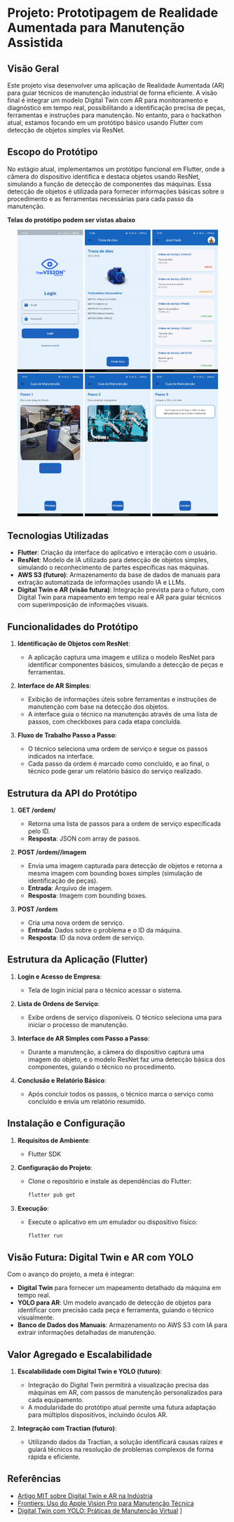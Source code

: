 # Projeto: Prototipagem de Realidade Aumentada para Manutenção Assistida

## Visão Geral
Este projeto visa desenvolver uma aplicação de Realidade Aumentada (AR) para guiar técnicos de manutenção industrial de forma eficiente. A visão final é integrar um modelo Digital Twin com AR para monitoramento e diagnóstico em tempo real, possibilitando a identificação precisa de peças, ferramentas e instruções para manutenção. No entanto, para o hackathon atual, estamos focando em um protótipo básico usando Flutter com detecção de objetos simples via ResNet.

## Escopo do Protótipo
No estágio atual, implementamos um protótipo funcional em Flutter, onde a câmera do dispositivo identifica e destaca objetos usando ResNet, simulando a função de detecção de componentes das máquinas. Essa detecção de objetos é utilizada para fornecer informações básicas sobre o procedimento e as ferramentas necessárias para cada passo da manutenção.

**Telas do protótipo podem ser vistas abaixo**

<p align="center">
  <img src="images/1.jpeg" alt="Tela de Login" width="150"/>
  <img src="images/2.jpeg" alt="Tela da Ordem" width="150"/>
  <img src="images/3.jpeg" alt="Tela de Passos" width="150"/>
  <img src="images/4.jpeg" alt="Tela de Passo 1" width=150"/>
  <img src="images/5.jpeg" alt="Tela de Passo 2" width="150"/>
  <img src="images/6.jpeg" alt="Tela de Passo 3" width="150"/>
</p>

## Tecnologias Utilizadas
- **Flutter**: Criação da interface do aplicativo e interação com o usuário.
- **ResNet**: Modelo de IA utilizado para detecção de objetos simples, simulando o reconhecimento de partes específicas nas máquinas.
- **AWS S3 (futuro)**: Armazenamento da base de dados de manuais para extração automatizada de informações usando IA e LLMs.
- **Digital Twin e AR (visão futura)**: Integração prevista para o futuro, com Digital Twin para mapeamento em tempo real e AR para guiar técnicos com superimposição de informações visuais.

## Funcionalidades do Protótipo

1. **Identificação de Objetos com ResNet**:
   - A aplicação captura uma imagem e utiliza o modelo ResNet para identificar componentes básicos, simulando a detecção de peças e ferramentas.

2. **Interface de AR Simples**:
   - Exibição de informações úteis sobre ferramentas e instruções de manutenção com base na detecção dos objetos.
   - A interface guia o técnico na manutenção através de uma lista de passos, com checkboxes para cada etapa concluída.

3. **Fluxo de Trabalho Passo a Passo**:
   - O técnico seleciona uma ordem de serviço e segue os passos indicados na interface.
   - Cada passo da ordem é marcado como concluído, e ao final, o técnico pode gerar um relatório básico do serviço realizado.

## Estrutura da API do Protótipo

1. **GET /ordem/<id>**
   - Retorna uma lista de passos para a ordem de serviço especificada pelo ID.
   - **Resposta**: JSON com array de passos.

2. **POST /ordem/<id>/imagem**
   - Envia uma imagem capturada para detecção de objetos e retorna a mesma imagem com bounding boxes simples (simulação de identificação de peças).
   - **Entrada**: Arquivo de imagem.
   - **Resposta**: Imagem com bounding boxes.

3. **POST /ordem**
   - Cria uma nova ordem de serviço.
   - **Entrada**: Dados sobre o problema e o ID da máquina.
   - **Resposta**: ID da nova ordem de serviço.

## Estrutura da Aplicação (Flutter)

1. **Login e Acesso de Empresa**:
   - Tela de login inicial para o técnico acessar o sistema.

2. **Lista de Ordens de Serviço**:
   - Exibe ordens de serviço disponíveis. O técnico seleciona uma para iniciar o processo de manutenção.

3. **Interface de AR Simples com Passo a Passo**:
   - Durante a manutenção, a câmera do dispositivo captura uma imagem do objeto, e o modelo ResNet faz uma detecção básica dos componentes, guiando o técnico no procedimento.

4. **Conclusão e Relatório Básico**:
   - Após concluir todos os passos, o técnico marca o serviço como concluído e envia um relatório resumido.

## Instalação e Configuração

1. **Requisitos de Ambiente**:
   - Flutter SDK

2. **Configuração do Projeto**:
   - Clone o repositório e instale as dependências do Flutter:
     ```bash
     flutter pub get
     ```

3. **Execução**:
   - Execute o aplicativo em um emulador ou dispositivo físico:
     ```bash
     flutter run
     ```

## Visão Futura: Digital Twin e AR com YOLO

Com o avanço do projeto, a meta é integrar:
- **Digital Twin** para fornecer um mapeamento detalhado da máquina em tempo real.
- **YOLO para AR**: Um modelo avançado de detecção de objetos para identificar com precisão cada peça e ferramenta, guiando o técnico visualmente.
- **Banco de Dados dos Manuais**: Armazenamento no AWS S3 com IA para extrair informações detalhadas de manutenção.

## Valor Agregado e Escalabilidade

1. **Escalabilidade com Digital Twin e YOLO (futuro)**:
   - Integração do Digital Twin permitirá a visualização precisa das máquinas em AR, com passos de manutenção personalizados para cada equipamento.
   - A modularidade do protótipo atual permite uma futura adaptação para múltiplos dispositivos, incluindo óculos AR.

2. **Integração com Tractian (futuro)**:
   - Utilizando dados da Tractian, a solução identificará causas raízes e guiará técnicos na resolução de problemas complexos de forma rápida e eficiente.

## Referências

- [Artigo MIT sobre Digital Twin e AR na Indústria](https://mitmetaverse.org/digital-twin/)
- [Frontiers: Uso do Apple Vision Pro para Manutenção Técnica](https://aerospacetechreview.com/klm-demonstrates-how-apple-vision-pro-can-improve-technical-maintenance/)
- [Digital Twin com YOLO: Práticas de Manutenção Virtual](https://www.frontiersin.org/journals/virtual-reality/articles/10.3389/frvir.2022.918685/full)
]
